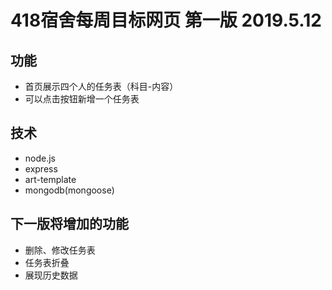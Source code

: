 # 418宿舍每周目标网页 第一版 2019.5.12
## 功能
- 首页展示四个人的任务表（科目-内容）
- 可以点击按钮新增一个任务表

## 技术
- node.js
- express
- art-template
- mongodb(mongoose)

## 下一版将增加的功能
- 删除、修改任务表
- 任务表折叠
- 展现历史数据
